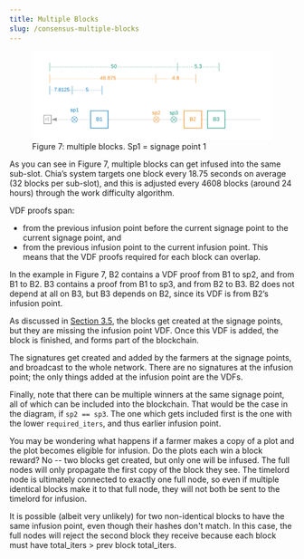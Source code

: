 ```yaml
---
title: Multiple Blocks
slug: /consensus-multiple-blocks
---
```


<figure>
<img src="/img/multiple_blocks.png" alt="drawing"/>
<figcaption>
Figure 7: multiple blocks. Sp1 = signage point 1
</figcaption>
</figure>

As you can see in Figure 7, multiple blocks can get infused into the same sub-slot. Chia’s system targets one block every 18.75 seconds on average (32 blocks per sub-slot), and this is adjusted every 4608 blocks (around 24 hours) through the work difficulty algorithm.

VDF proofs span:

- from the previous infusion point before the current signage point to the current signage point, and
- from the previous infusion point to the current infusion point.
  This means that the VDF proofs required for each block can overlap.

In the example in Figure 7, B2 contains a VDF proof from B1 to sp2, and from B1 to B2. B3 contains a proof from B1 to sp3, and from B2 to B3. B2 does not depend at all on B3, but B3 depends on B2, since its VDF is from B2’s infusion point.

As discussed in [Section 3.5](/docs/consensus/signage_points_and_infusion_points 'Section 3.5: Signage Points and Infusion Points'), the blocks get created at the signage points, but they are missing the infusion point VDF. Once this VDF is added, the block is finished, and forms part of the blockchain.

The signatures get created and added by the farmers at the signage points, and broadcast to the whole network.
There are no signatures at the infusion point; the only things added at the infusion point are the VDFs.

Finally, note that there can be multiple winners at the same signage point, all of which can be included into the blockchain. That would be the case in the diagram, if `sp2 == sp3`. The one which gets included first is the one with the lower `required_iters`, and thus earlier infusion point.

You may be wondering what happens if a farmer makes a copy of a plot and the plot becomes eligible for infusion. Do the plots each win a block reward? No -- two blocks get created, but only one will be infused. The full nodes will only propagate the first copy of the block they see. The timelord node is ultimately connected to exactly one full node, so even if multiple identical blocks make it to that full node, they will not both be sent to the timelord for infusion.

It is possible (albeit very unlikely) for two non-identical blocks to have the same infusion point, even though their hashes don't match. In this case, the full nodes will reject the second block they receive because each block must have total_iters > prev block total_iters.
